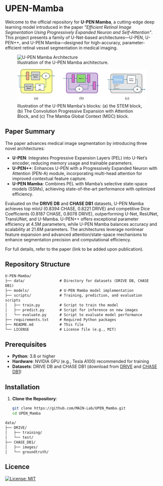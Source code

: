# UPEN-Mamba
Welcome to the official repository for **U-PEN Mamba**, a cutting-edge deep learning model introduced in the paper *"Efficient Retinal Image Segmentation Using Progressively Expanded Neuron and Self-Attention"*. This project presents a family of U-Net-based architectures—U-PEN, U-PEN++, and U-PEN Mamba—designed for high-accuracy, parameter-efficient retinal vessel segmentation in medical imaging.


<p align="center">
  <figure>
    <img width="800" src="images/UPEN_mamba.png" alt="U-PEN Mamba Architecture">
    <figcaption>Illustration of the U-PEN Mamba architecture.</figcaption>
  </figure>
</p>

<p align="center">
  <figure>
    <img width="800" src="images/UPEN_mamba_support.png" alt="U-PEN Mamba blocks">
    <figcaption>Illustration of the U-PEN Mamba's blocks: (a) the STEM block, (b) The Convolution Progressive Expansion with Attention Block, and (c) The Mamba Global Context (MGC) block.</figcaption>
  </figure>
</p>


## Paper Summary

The paper advances medical image segmentation by introducing three novel architectures:
- **U-PEN**: Integrates Progressive Expansion Layers (PEL) into U-Net’s encoder, reducing memory usage and trainable parameters.
- **U-PEN++**: Enhances U-PEN with a Progressively Expanded Neuron with Attention (PEN-A) module, incorporating multi-head attention for improved contextual feature capture.
- **U-PEN Mamba**: Combines PEL with Mamba’s selective state-space models (SSMs), achieving state-of-the-art performance with optimized efficiency.

Evaluated on the **DRIVE DB** and **CHASE DB1** datasets, U-PEN Mamba achieves top mIoU (0.8394 CHASE, 0.8221 DRIVE) and competitive Dice Coefficients (0.8187 CHASE, 0.8078 DRIVE), outperforming U-Net, ResUNet, TransUNet, and U-Mamba. U-PEN++ offers exceptional parameter efficiency at 4.5M parameters, while U-PEN Mamba balances accuracy and scalability at 21.6M parameters. The architectures leverage nonlinear feature expansion and advanced attention/state-space mechanisms to enhance segmentation precision and computational efficiency.

For full details, refer to the paper (link to be added upon publication).

## Repository Structure
```
U-PEN-Mamba/
├── data/                # Directory for datasets (DRIVE DB, CHASE DB1)
├── models/              # U-PEN Mamba model implementation
├── scripts/             # Training, prediction, and evaluation scripts
│   ├── train.py         # Script to train the model
│   ├── predict.py       # Script for inference on new images
│   └── evaluate.py      # Script to evaluate model performance
├── requirements.txt     # Required Python packages
├── README.md            # This file
└── LICENSE              # License file (e.g., MIT)
```


## Prerequisites

- **Python**: 3.8 or higher
- **Hardware**: NVIDIA GPU (e.g., Tesla A100) recommended for training
- **Datasets**: DRIVE DB and CHASE DB1 (download from [DRIVE](https://drive.grand-challenge.org/) and [CHASE DB1](https://blogs.kingston.ac.uk/retinal/chasedb1/))

## Installation

1. **Clone the Repository**:
   ```bash
   git clone https://github.com/MAIN-Lab/UPEN_Mamba.git
   cd UPEN_Mamba

```
data/
├── DRIVE/
│   ├── training/
│   └── test/
├── CHASE_DB1/
│   ├── images/
│   └── groundtruth/
```


## Licence
[![License: MIT](https://img.shields.io/badge/License-MIT-yellow.svg)](https://opensource.org/licenses/MIT)

